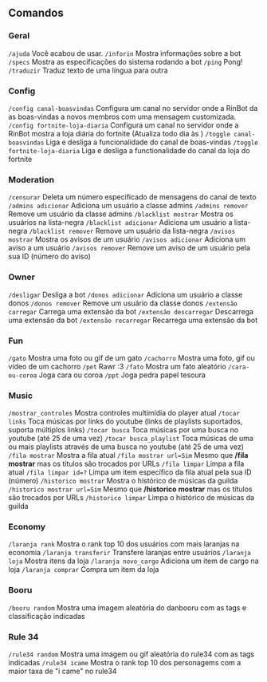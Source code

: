 ## Comandos

### Geral
 `/ajuda` Você acabou de usar.
 `/inforin` Mostra informações sobre a bot
 `/specs` Mostra as especificações do sistema rodando a bot
 `/ping` Pong!
 `/traduzir` Traduz texto de uma língua para outra

### Config
 `/config canal-boasvindas` Configura um canal no servidor onde a RinBot da as boas-vindas a novos membros com uma mensagem customizada.
 `/config fortnite-loja-diaria` Configura um canal no servidor onde a RinBot mostra a loja diária do fortnite (Atualiza todo dia às )
 `/toggle canal-boasvindas` Liga e desliga a funcionalidade do canal de boas-vindas
 `/toggle fortnite-loja-diaria` Liga e desliga a functionalidade do canal da loja do fortnite

### Moderation
 `/censurar` Deleta um número especificado de mensagens do canal de texto
 `/admins adicionar` Adiciona um usuário a classe admins
 `/admins remover` Remove um usuário da classe admins
 `/blacklist mostrar` Mostra os usuários na lista-negra
 `/blacklist adicionar` Adiciona um usuário a lista-negra
 `/blacklist remover` Remove um usuário da lista-negra
 `/avisos mostrar` Mostra os avisos de um usuário
 `/avisos adicionar` Adiciona um aviso a um usuário
 `/avisos remover` Remove um aviso de um usuário pela sua ID (número do aviso)

### Owner
 `/desligar`  Desliga a bot
 `/donos adicionar` Adiciona um usuário a classe donos
 `/donos remover` Remove um usuário da classe donos
 `/extensão carregar` Carrega uma extensão da bot
 `/extensão descarregar` Descarrega uma extensão da bot
 `/extensão recarregar` Recarrega uma extensão da bot

### Fun
 `/gato` Mostra uma foto ou gif de um gato
 `/cachorro` Mostra uma foto, gif ou vídeo de um cachorro
 `/pet` Rawr :3
 `/fato` Mostra um fato aleatório
 `/cara-ou-coroa` Joga cara ou coroa
 `/ppt` Joga pedra papel tesoura

### Music
 `/mostrar_controles` Mostra controles multimídia do player atual
 `/tocar links` Toca músicas por links do youtube (links de playlists suportados, suporta múltiplos links)
 `/tocar busca` Toca músicas por uma busca no youtube (até 25 de uma vez)
 `/tocar busca_playlist` Toca músicas de uma ou mais playlists através de uma busca no youtube (até 25 de uma vez)
 `/fila mostrar` Mostra a fila atual
 `/fila mostrar url=Sim` Mesmo que **/fila mostrar** mas os títulos são trocados por URLs
 `/fila limpar` Limpa a fila atual
 `/fila limpar id=?` Limpa um item específico da fila atual pela sua ID (número)
 `/historico mostrar` Mostra o histórico de músicas da guilda
 `/historico mostrar url=Sim` Mesmo que **/historico mostrar** mas os títulos são trocados por URLs
 `/historico limpar` Limpa o histórico de músicas da guilda

### Economy
 `/laranja rank` Mostra o rank top 10 dos usuários com mais laranjas na economia
 `/laranja transferir` Transfere laranjas entre usuários
 `/laranja loja` Mostra itens da loja
 `/laranja novo_cargo` Adiciona um item de cargo na loja
 `/laranja comprar` Compra um item da loja

### Booru
 `/booru random` Mostra uma imagem aleatória do danbooru com as tags e classificação indicadas

### Rule 34
 `/rule34 random` Mostra uma imagem ou gif aleatória do rule34 com as tags indicadas
 `/rule34 icame` Mostra o rank top 10 dos personagems com a maior taxa de "i came" no rule34
